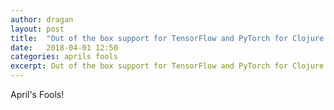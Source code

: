 ```yaml
---
author: dragan
layout: post
title:  "Out of the box support for TensorFlow and PyTorch for Clojure has landed in Neanderthal"
date:   2018-04-01 12:50
categories: aprils fools
excerpt: Out of the box support for TensorFlow and PyTorch for Clojure has landed in Neanderthal.
---
```


April's Fools!
